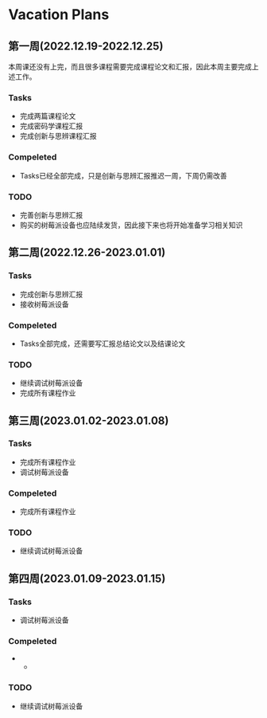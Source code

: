 # Vacation Plans
## 第一周(2022.12.19-2022.12.25)
本周课还没有上完，而且很多课程需要完成课程论文和汇报，因此本周主要完成上述工作。
### Tasks
+ 完成两篇课程论文
+ 完成密码学课程汇报
+ 完成创新与思辨课程汇报
### Compeleted
+ Tasks已经全部完成，只是创新与思辨汇报推迟一周，下周仍需改善
### TODO
+ 完善创新与思辨汇报
+ 购买的树莓派设备也应陆续发货，因此接下来也将开始准备学习相关知识

## 第二周(2022.12.26-2023.01.01)
### Tasks
+ 完成创新与思辨汇报
+ 接收树莓派设备
### Compeleted
+ Tasks全部完成，还需要写汇报总结论文以及结课论文
### TODO
+ 继续调试树莓派设备
+ 完成所有课程作业

## 第三周(2023.01.02-2023.01.08)
### Tasks
+ 完成所有课程作业
+ 调试树莓派设备
### Compeleted
+ 完成所有课程作业
### TODO
+ 继续调试树莓派设备

## 第四周(2023.01.09-2023.01.15)
### Tasks
+ 调试树莓派设备
### Compeleted
+ -
### TODO
+ 继续调试树莓派设备